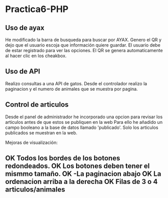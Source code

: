 # Practica6-PHP




## Uso de ayax
He modificado la barra de busqueda para buscar por AYAX. 
Genero el QR y dejo que el usuario escoja que información quiere guardar. El usuario debe de estar registrado para ver las opciones. El QR se genera automaticamente al hacer clic en los cheakbox.

## Uso de API

Realizo consultas a una API de gatos. Desde el controlador realizo la paginacion y el numero de animales que se muestra por pagina.

## Control de articulos
Desde el panel de administrador he incorporado una opcion para revisar los articulos antes de que estos se publiquen en la web
Para ello he añadido un campo booleano a la base de datos llamado 'publicado'.
Solo los articulos publicados se muestran en la web.




Mejoras de visualización:

OK Todos los bordes de los botones redondeados.
OK Los botones deben tener el mismmo tamaño.
OK -La paginacion abajo
OK La ordenacion arriba a la derecha
OK Filas de 3 o 4 articulos/animales
-